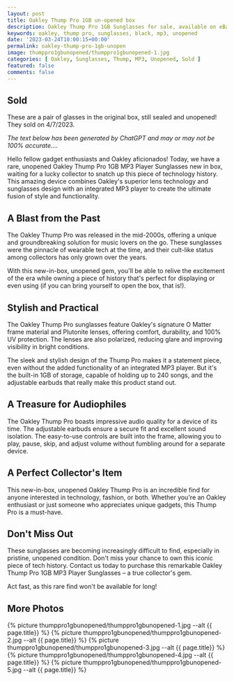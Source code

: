 ```yaml
---
layout: post
title: Oakley Thump Pro 1GB un-opened box
description: Oakley Thump Pro 1GB Sunglasses for sale, available on eBay. 
keywords: oakley, thump pro, sunglasses, black, mp3, unopened
date: '2023-03-24T10:00:15+00:00'
permalink: oakley-thump-pro-1gb-unopen
image: thumppro1gbunopened/thumppro1gbunopened-1.jpg
categories: [ Oakley, Sunglasses, Thump, MP3, Unopened, Sold ]
featured: false
comments: false 
---
```

## Sold
These are a pair of glasses in the original box, still sealed and unopened! They sold on 4/7/2023.

*The text below has been generated by ChatGPT and may or may not be 100% accurate....*

Hello fellow gadget enthusiasts and Oakley aficionados! Today, we have a rare, unopened Oakley Thump Pro 1GB MP3 Player Sunglasses new in box, waiting for a lucky collector to snatch up this piece of technology history. This amazing device combines Oakley's superior lens technology and sunglasses design with an integrated MP3 player to create the ultimate fusion of style and functionality.

## A Blast from the Past
The Oakley Thump Pro was released in the mid-2000s, offering a unique and groundbreaking solution for music lovers on the go. These sunglasses were the pinnacle of wearable tech at the time, and their cult-like status among collectors has only grown over the years.

With this new-in-box, unopened gem, you'll be able to relive the excitement of the era while owning a piece of history that's perfect for displaying or even using (if you can bring yourself to open the box, that is!).

## Stylish and Practical
The Oakley Thump Pro sunglasses feature Oakley's signature O Matter frame material and Plutonite lenses, offering comfort, durability, and 100% UV protection. The lenses are also polarized, reducing glare and improving visibility in bright conditions.

The sleek and stylish design of the Thump Pro makes it a statement piece, even without the added functionality of an integrated MP3 player. But it's the built-in 1GB of storage, capable of holding up to 240 songs, and the adjustable earbuds that really make this product stand out.

## A Treasure for Audiophiles
The Oakley Thump Pro boasts impressive audio quality for a device of its time. The adjustable earbuds ensure a secure fit and excellent sound isolation. The easy-to-use controls are built into the frame, allowing you to play, pause, skip, and adjust volume without fumbling around for a separate device.

## A Perfect Collector's Item
This new-in-box, unopened Oakley Thump Pro is an incredible find for anyone interested in technology, fashion, or both. Whether you're an Oakley enthusiast or just someone who appreciates unique gadgets, this Thump Pro is a must-have.

## Don't Miss Out
These sunglasses are becoming increasingly difficult to find, especially in pristine, unopened condition. Don't miss your chance to own this iconic piece of tech history. Contact us today to purchase this remarkable Oakley Thump Pro 1GB MP3 Player Sunglasses – a true collector's gem.

Act fast, as this rare find won't be available for long!

## More Photos
{% picture thumppro1gbunopened/thumppro1gbunopened-1.jpg --alt {{ page.title}}  %}
{% picture thumppro1gbunopened/thumppro1gbunopened-2.jpg --alt {{ page.title}}  %}
{% picture thumppro1gbunopened/thumppro1gbunopened-3.jpg --alt {{ page.title}}  %}
{% picture thumppro1gbunopened/thumppro1gbunopened-4.jpg --alt {{ page.title}}  %}
{% picture thumppro1gbunopened/thumppro1gbunopened-5.jpg --alt {{ page.title}}  %}
